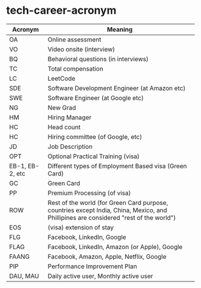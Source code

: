 # tech-career-acronym

| Acronym      | Meaning |
| ----------- | ----------- |
| OA      | Online assessment       |
| VO   | Video onsite (interview)        |
| BQ   | Behavioral questions (in interviews)        |
| TC   | Total compensation        |
| LC   | LeetCode        |
| SDE   | Software Development Engineer (at Amazon etc)        |
| SWE   | Software Engineer (at Google etc)        |
| NG   | New Grad        |
| HM   | Hiring Manager        |
| HC   | Head count        |
| HC   | Hiring committee (of Google, etc)        |
| JD   | Job Description        |
| OPT   | Optional Practical Training (visa)        |
| EB-1, EB-2, etc   | Different types of Employment Based visa (Green Card) |
| GC   | Green Card |
| PP   | Premium Processing (of visa) |
| ROW   | Rest of the world (for Green Card purpose, countries except India, China, Mexico, and Phillipines are considered "rest of the world") |
| EOS   | (visa) extension of stay |
| FLG   | Facebook, LinkedIn, Google        |
| FLAG   | Facebook, LinkedIn, Amazon (or Apple), Google        |
| FAANG | Facebook, Amazon, Apple, Netflix, Google |
| PIP | Performance Improvement Plan |
| DAU, MAU | Daily active user, Monthly active user |
